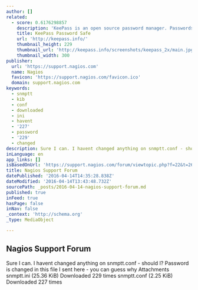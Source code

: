 ```yaml
---
author: []
related:
  - score: 0.6176298857
    description: 'KeePass is an open source password manager. Passwords can be stored in highly-encrypted databases, which can be unlocked with one master password or key file.'
    title: KeePass Password Safe
    url: 'http://keepass.info/'
    thumbnail_height: 229
    thumbnail_url: 'http://keepass.info/screenshots/keepass_2x/main.jpg'
    thumbnail_width: 300
publisher:
  url: 'https://support.nagios.com'
  name: Nagios
  favicon: 'https://support.nagios.com/favicon.ico'
  domain: support.nagios.com
keywords:
  - snmptt
  - kib
  - conf
  - downloaded
  - ini
  - havent
  - '227'
  - password
  - '229'
  - changed
description: Sure I can. I havent changed anything on snmptt.conf - should I? Password is changed in this file I sent here - you can guess why Attachments snmptt.ini (25.36 KiB) Downloaded 229 times snmptt.conf (2.25 KiB) Downloaded 227 times
inLanguage: en
app_links: []
isBasedOnUrl: 'https://support.nagios.com/forum/viewtopic.php?f=22&t=26547'
title: Nagios Support Forum
datePublished: '2016-04-14T14:35:28.838Z'
dateModified: '2016-04-14T13:43:48.732Z'
sourcePath: _posts/2016-04-14-nagios-support-forum.md
published: true
inFeed: true
hasPage: false
inNav: false
_context: 'http://schema.org'
_type: MediaObject

---
```

<article style=""><h1>Nagios Support Forum</h1><p>Sure I can. I havent changed anything on snmptt.conf - should I? Password is changed in this file I sent here - you can guess why Attachments snmptt.ini (25.36 KiB) Downloaded 229 times snmptt.conf (2.25 KiB) Downloaded 227 times</p></article>